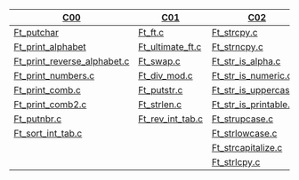 [C00](./C00) | [C01](./C01) | [C02](./C02) | [C03](./C03) | [C04](./C04) | [C05](./C05) | [C06](./C06) | [C07](./C07) | [C08](./C08) | [C09](./C09) | [C11](./C11)
-------------|--------------|--------------|--------------|--------------|--------------|--------------|--------------|--------------|--------------|--------------|
[Ft_putchar](./C00/ex00/ft_putchar.c) | [Ft_ft.c](./C01/ex00/ft_ft.c) | [Ft_strcpy.c](./C02/ex00/ft_strcpy.c) | [Ft_strcmp.c](./C03/ex00/ft_strcmp.c) | [Ft_strlen.c](./C04/ex00/ft_strlen.c) | [Ft_iterative_factorial.c](./C05/ex00/ft_iterative_factorial.c) | [Ft_print_program_name.c](./C06/ex00/ft_print_program_name.c) | [Ft_strdup.c](./C07/ex00/ft_strdup.c) | [Ft.h](./C08/ex00/ft.h) | [Libft](./C09/ex00) | [Ft_foreach.c](./C11/ex00/ft_foreach.c) 
[Ft_print_alphabet](./C00/ex01/ft_print_alphabet.c) | [Ft_ultimate_ft.c](./C01/ex01/ft_ultimate_ft.c) | [Ft_strncpy.c](./C02/ex01/ft_strncpy.c) | [Ft_strncmp.c](./C03/ex01/ft_strncmp.c) | [Ft_putstr.c](./C04/ex01/ft_putstr.c) | [Ft_recursive_factorial.c](./C05/ex01/ft_recursive_factorial.c) | [Ft_print_params.c](./C06/ex01/ft_print_params.c) | [Ft_range.c](./C07/ex01/ft_range.c) | [Ft_boolean.h](./C08/ex01/ft_boolean.h) | [Makefile](./C09/ex01/Makefile) | [Ft_map.c](./C11/ex01/ft_map.c) 
[Ft_print_reverse_alphabet.c](./C00/ex02/ft_print_reverse_alphabet.c) |  [Ft_swap.c](./C01/ex02/ft_swap.c) | [Ft_str_is_alpha.c](./C02/ex02/ft_str_is_alpha.c) | [Ft_strcat.c](./C03/ex02/ft_strcat.c) | [Ft_putnbr.c](./C04/ex02/ft_putnbr.c) | [Ft_iterative_power.c](./C05/ex02/ft_iterative_power.c) | [Ft_rev_params.c](./C06/ex02/ft_rev_params.c) | [Ft_ultimate_range.c](./C07/ex02/ft_ultimate_range.c) | [Ft_abs.h](./C08/ex02/ft__abs.h) | [Ft_split.c](./C09/ex02/ft_split.c) | [Ft_any.c](./C11/ex02/ft_any.c)
[Ft_print_numbers.c](./C00/ex03/ft_print_numbers.c) | [Ft_div_mod.c](./C01/ex03/ft_div_mod.c) | [Ft_str_is_numeric.c](./C02/ex03/ft_str_is_numeric.c) | [Ft_strncat.c](./C03/ex03/ft_strncat.c) | [Ft_atoi.c](./C04/ex02/ft_atoi.c) | [Ft_recursive_power.c](./C05/ex03/ft_recursive_power.c) | [Ft_sort_params.c](./C06/ex03/ft_sort_params.c) | [Ft_strjoin.c](./C07/ex03/ft_strjoin.c) |  [Ft_point.h](./C08/ex03/ft_point.h) | | [Ft_count_if.c](./C11/ex03/ft_count_if.c)
[Ft_print_comb.c](./C00/ex05/ft_print_comb.c) | [Ft_putstr.c](./C01/ex05/ft_putstr.c) | [Ft_str_is_uppercase.c](./C02/ex05/ft_str_is_uppercase.c) | [Ft_atoi_base.c](./C04/ex04/ft_atoi_base.c) | | [Ft_sqrt.c](./C05/ex05/ft_sqrt.c) | | [Ft_split.c](./C07/ex05/ft_split.c) | [Ft_strs_to_tab.c](./C08/ex04/ft_strs_to_tab.c) | | [Ft_is_sort.c](./C11/ex04/ft_is_sort.c) 
[Ft_print_comb2.c](./C00/ex06/ft_print_comb2.c) | [Ft_strlen.c](./C01/ex06/ft_strlen.c) | [Ft_str_is_printable.c](./C02/ex06/ft_str_is_printable.c) | | | [Ft_is_prime.c](./C05/ex06/ft_is_prime.c) | |  [Ft_convert_base.c](./C07/ex04) | [Ft_show_tab.c](./C08/ex05/ft_show_tab.c) | | [Do-op](.C11//ex05)
[Ft_putnbr.c](./C00/ex07/ft_putnbr.c) | [Ft_rev_int_tab.c](./C01/ex07/ft_rev_int_tab.c) | [Ft_strupcase.c](./C02/ex07/ft_strupcase.c) | | | [Ft_find_next_prime.c](./C05/ex07/ft_find_next_prime.c) | | | | | | 
  | [Ft_sort_int_tab.c](./C00/ex08/ft_sort_int_tab.c) | | [Ft_strlowcase.c](./C02/ex08/ft_strlowcase.c) | | | | | | | | 
  | | | [Ft_strcapitalize.c](./C02/ex09/ft_strcapitalize.c) | | | | | 
  | | |  [Ft_strlcpy.c](./C02/ex10/ft_strlcpy.c) | | | | | 
